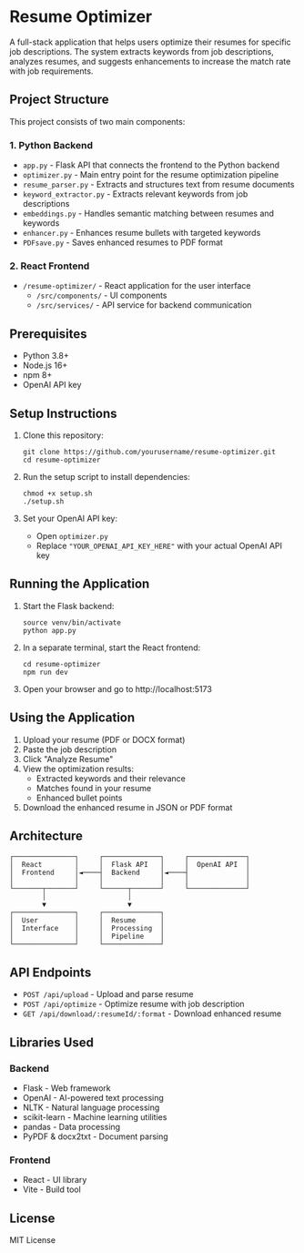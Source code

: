# Resume Optimizer

A full-stack application that helps users optimize their resumes for specific job descriptions. The system extracts keywords from job descriptions, analyzes resumes, and suggests enhancements to increase the match rate with job requirements.

## Project Structure

This project consists of two main components:

### 1. Python Backend
- `app.py` - Flask API that connects the frontend to the Python backend
- `optimizer.py` - Main entry point for the resume optimization pipeline
- `resume_parser.py` - Extracts and structures text from resume documents
- `keyword_extractor.py` - Extracts relevant keywords from job descriptions
- `embeddings.py` - Handles semantic matching between resumes and keywords
- `enhancer.py` - Enhances resume bullets with targeted keywords
- `PDFsave.py` - Saves enhanced resumes to PDF format

### 2. React Frontend
- `/resume-optimizer/` - React application for the user interface
  - `/src/components/` - UI components
  - `/src/services/` - API service for backend communication

## Prerequisites

- Python 3.8+
- Node.js 16+
- npm 8+
- OpenAI API key

## Setup Instructions

1. Clone this repository:
   ```
   git clone https://github.com/yourusername/resume-optimizer.git
   cd resume-optimizer
   ```

2. Run the setup script to install dependencies:
   ```
   chmod +x setup.sh
   ./setup.sh
   ```

3. Set your OpenAI API key:
   - Open `optimizer.py`
   - Replace `"YOUR_OPENAI_API_KEY_HERE"` with your actual OpenAI API key

## Running the Application

1. Start the Flask backend:
   ```
   source venv/bin/activate
   python app.py
   ```

2. In a separate terminal, start the React frontend:
   ```
   cd resume-optimizer
   npm run dev
   ```

3. Open your browser and go to http://localhost:5173

## Using the Application

1. Upload your resume (PDF or DOCX format)
2. Paste the job description
3. Click "Analyze Resume"
4. View the optimization results:
   - Extracted keywords and their relevance
   - Matches found in your resume
   - Enhanced bullet points
5. Download the enhanced resume in JSON or PDF format

## Architecture

```
┌───────────────┐     ┌──────────────┐     ┌──────────────┐
│  React        │     │  Flask API   │     │  OpenAI API  │
│  Frontend     │◄────┤  Backend     │◄────┤              │
│               │     │              │     │              │
└───────┬───────┘     └──────┬───────┘     └──────────────┘
        │                    │
        ▼                    ▼
┌───────────────┐     ┌──────────────┐
│  User         │     │  Resume      │
│  Interface    │     │  Processing  │
│               │     │  Pipeline    │
└───────────────┘     └──────────────┘
```

## API Endpoints

- `POST /api/upload` - Upload and parse resume
- `POST /api/optimize` - Optimize resume with job description
- `GET /api/download/:resumeId/:format` - Download enhanced resume

## Libraries Used

### Backend
- Flask - Web framework
- OpenAI - AI-powered text processing
- NLTK - Natural language processing
- scikit-learn - Machine learning utilities
- pandas - Data processing
- PyPDF & docx2txt - Document parsing

### Frontend
- React - UI library
- Vite - Build tool

## License

MIT License 